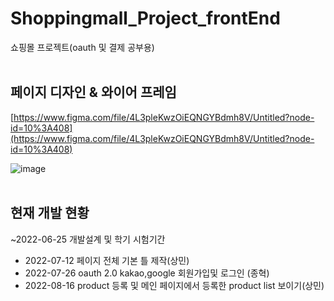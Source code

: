 
# Shoppingmall_Project_frontEnd
쇼핑몰 프로젝트(oauth 및 결제 공부용)
<br></br>

## 페이지 디자인 & 와이어 프레임


[https://www.figma.com/file/4L3pleKwzOiEQNGYBdmh8V/Untitled?node-id=10%3A408](https://www.figma.com/file/4L3pleKwzOiEQNGYBdmh8V/Untitled?node-id=10%3A408)

![image](https://user-images.githubusercontent.com/42925746/177485476-234ed37b-6666-46a8-97e3-f5b2f64ab948.png)
<br></br>
## 현재 개발 현황

~2022-06-25 개발설계 및 학기 시험기간
- 2022-07-12 페이지 전체 기본 틀 제작(상민)
- 2022-07-26 oauth 2.0 kakao,google 회원가입및 로그인 (종혁)
- 2022-08-16 product 등록 및 메인 페이지에서 등록한 product list  보이기(상민)
